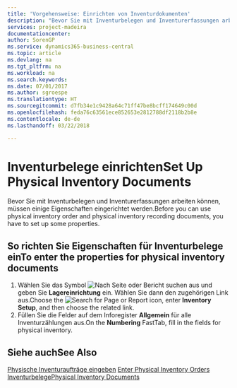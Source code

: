 ```yaml
---
title: 'Vorgehensweise: Einrichten von Inventurdokumenten'
description: "Bevor Sie mit Inventurbelegen und Inventurerfassungen arbeiten können, müssen einige Eigenschaften eingerichtet werden."
services: project-madeira
documentationcenter: 
author: SorenGP
ms.service: dynamics365-business-central
ms.topic: article
ms.devlang: na
ms.tgt_pltfrm: na
ms.workload: na
ms.search.keywords: 
ms.date: 07/01/2017
ms.author: sgroespe
ms.translationtype: HT
ms.sourcegitcommit: d7fb34e1c9428a64c71ff47be8bcff174649c00d
ms.openlocfilehash: feda76c63561ece852653e2812788df2118b2b8e
ms.contentlocale: de-de
ms.lasthandoff: 03/22/2018

---
```

# <a name="set-up-physical-inventory-documents"></a><span data-ttu-id="afe8f-103">Inventurbelege einrichten</span><span class="sxs-lookup"><span data-stu-id="afe8f-103">Set Up Physical Inventory Documents</span></span>
<span data-ttu-id="afe8f-104">Bevor Sie mit Inventurbelegen und Inventurerfassungen arbeiten können, müssen einige Eigenschaften eingerichtet werden.</span><span class="sxs-lookup"><span data-stu-id="afe8f-104">Before you can use physical inventory order and physical inventory recording documents, you have to set up some properties.</span></span>  

## <a name="to-enter-the-properties-for-physical-inventory-documents"></a><span data-ttu-id="afe8f-105">So richten Sie Eigenschaften für Inventurbelege ein</span><span class="sxs-lookup"><span data-stu-id="afe8f-105">To enter the properties for physical inventory documents</span></span>  

1.  <span data-ttu-id="afe8f-106">Wählen Sie das Symbol ![Nach Seite oder Bericht suchen](../../media/ui-search/search_small.png "Nach Seite oder Bericht suchen") aus und geben Sie **Lagereinrichtung** ein. Wählen Sie dann den zugehörigen Link aus.</span><span class="sxs-lookup"><span data-stu-id="afe8f-106">Choose the ![Search for Page or Report](../../media/ui-search/search_small.png "Search for Page or Report icon") icon, enter **Inventory Setup**, and then choose the related link.</span></span>  
2.  <span data-ttu-id="afe8f-107">Füllen Sie die Felder auf dem Inforegister **Allgemein** für alle Inventurzählungen aus.</span><span class="sxs-lookup"><span data-stu-id="afe8f-107">On the **Numbering** FastTab, fill in the fields for physical inventory.</span></span>  

## <a name="see-also"></a><span data-ttu-id="afe8f-108">Siehe auch</span><span class="sxs-lookup"><span data-stu-id="afe8f-108">See Also</span></span>  
 <span data-ttu-id="afe8f-109">[Physische Inventuraufträge eingeben](how-to-enter-physical-inventory-orders.md) </span><span class="sxs-lookup"><span data-stu-id="afe8f-109">[Enter Physical Inventory Orders](how-to-enter-physical-inventory-orders.md) </span></span>  
 [<span data-ttu-id="afe8f-110">Inventurbelege</span><span class="sxs-lookup"><span data-stu-id="afe8f-110">Physical Inventory Documents</span></span>](physical-inventory-documents.md)

